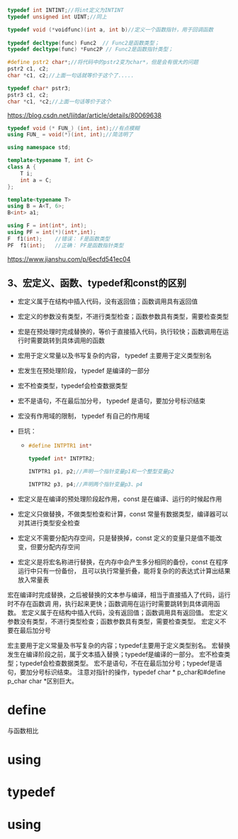 ```cpp
typedef int INTINT;//将int定义为INTINT
typedef unsigned int UINT;//同上

typedef void (*voidfunc)(int a, int b)//定义一个函数指针，用于回调函数
    
typedef decltype(func) Func2  // Func2是函数类型；
typedef decltype(func) *Func2P // Func2是函数指针类型；
```



```cpp
#define pstr2 char*;//将代码中的pstr2变为char*，但是会有很大的问题
pstr2 c1, c2;
char *c1, c2;//上面一句话就等价于这个了.....

typedef char* pstr3;
pstr3 c1, c2;
char *c1, *c2;//上面一句话等价于这个
```

https://blog.csdn.net/liitdar/article/details/80069638



```cpp
typedef void (* FUN_) (int, int);//有点模糊
using FUN_ = void(*)(int, int);//简洁明了

using namespace std;

template<typename T, int C>
class A {
    T i;
    int a = C;
};

template<typename T>
using B = A<T, 6>;
B<int> a1;

using F = int(int*, int);
using PF = int(*)(int*,int);
F  f1(int);    //错误： F是函数类型
PF  f1(int);   //正确： PF是函数指针类型
```

https://www.jianshu.com/p/6ecfd541ec04





## 3、宏定义、函数、typedef和const的区别

- 宏定义属于在结构中插入代码，没有返回值；函数调用具有返回值

- 宏定义的参数没有类型，不进行类型检查；函数参数具有类型，需要检查类型

- 宏是在预处理时完成替换的，等价于直接插入代码，执行较快；函数调用在运行时需要跳转到具体调用的函数

- 宏用于定义常量以及书写复杂的内容， typedef 主要用于定义类型别名

- 宏发生在预处理阶段， typedef 是编译的一部分

- 宏不检查类型，typedef会检查数据类型

- 宏不是语句，不在最后加分号， typedef 是语句，要加分号标识结束

- 宏没有作用域的限制， typedef 有自己的作用域

- 巨坑：

  - ```cpp
    #define INTPTR1 int*
    
    typedef int* INTPTR2;
    
    INTPTR1 p1, p2;//声明一个指针变量p1和一个整型变量p2
    
    INTPTR2 p3, p4;//声明两个指针变量p3、p4
    ```

- 宏定义是在编译的预处理阶段起作用，const 是在编译、运行的时候起作用

- 宏定义只做替换，不做类型检查和计算，const 常量有数据类型，编译器可以对其进行类型安全检查

- 宏定义不需要分配内存空间，只是替换掉，const 定义的变量只是值不能改变，但要分配内存空间

- 宏定义是将宏名称进行替换，在内存中会产生多分相同的备份，const 在程序运行中只有一份备份， 且可以执行常量折叠，能将复杂的的表达式计算出结果放入常量表



宏在编译时完成替换，之后被替换的文本参与编译，相当于直接插入了代码，运行时不存在函数调 用，执行起来更快；函数调用在运行时需要跳转到具体调用函数。 宏定义属于在结构中插入代码，没有返回值；函数调用具有返回值。 宏定义参数没有类型，不进行类型检查；函数参数具有类型，需要检查类型。 宏定义不要在最后加分号





宏主要用于定义常量及书写复杂的内容；typedef主要用于定义类型别名。 宏替换发生在编译阶段之前，属于文本插入替换；typedef是编译的一部分。 宏不检查类型；typedef会检查数据类型。 宏不是语句，不在在最后加分号；typedef是语句，要加分号标识结束。 注意对指针的操作，typedef char * p_char和#define p_char char *区别巨大。



# define

与函数相比





# using



# typedef



# using
